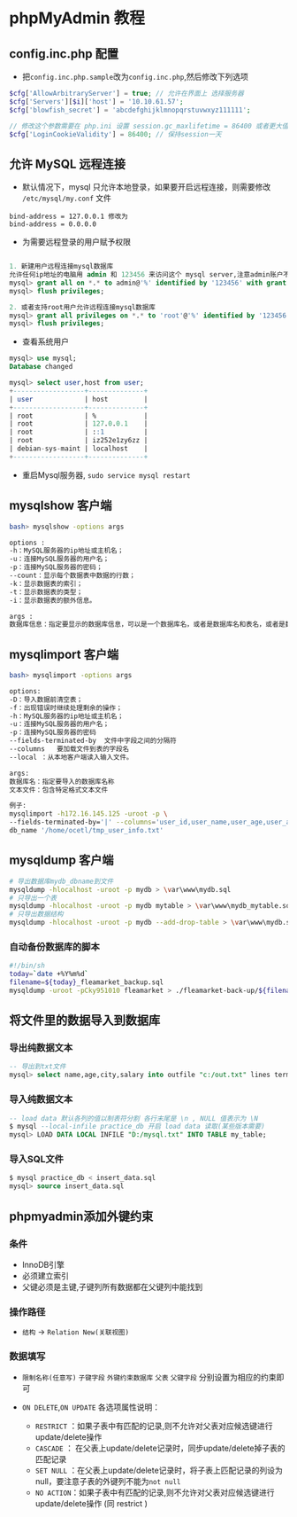 # phpMyAdmin 教程

## config.inc.php 配置

- 把`config.inc.php.sample`改为`config.inc.php`,然后修改下列选项

```php
$cfg['AllowArbitraryServer'] = true; // 允许在界面上 选择服务器
$cfg['Servers'][$i]['host'] = '10.10.61.57';
$cfg['blowfish_secret'] = 'abcdefghijklmnopqrstuvwxyz111111';

// 修改这个参数需要在 php.ini 设置 session.gc_maxlifetime = 86400 或者更大值
$cfg['LoginCookieValidity'] = 86400; // 保持session一天
```

## 允许 MySQL 远程连接

- 默认情况下，mysql 只允许本地登录，如果要开启远程连接，则需要修改 `/etc/mysql/my.conf` 文件

```mysql
bind-address = 127.0.0.1 修改为
bind-address = 0.0.0.0
```

- 为需要远程登录的用户赋予权限

```sql

1. 新建用户远程连接mysql数据库
允许任何ip地址的电脑用 admin 和 123456 来访问这个 mysql server,注意admin账户不一定要存在。
mysql> grant all on *.* to admin@'%' identified by '123456' with grant option;
mysql> flush privileges;

2. 或者支持root用户允许远程连接mysql数据库
mysql> grant all privileges on *.* to 'root'@'%' identified by '123456' with grant option;
mysql> flush privileges;
```

- 查看系统用户

```sql
mysql> use mysql;
Database changed

mysql> select user,host from user;
+------------------+--------------+
| user             | host         |
+------------------+--------------+
| root             | %            |
| root             | 127.0.0.1    |
| root             | ::1          |
| root             | iz252e1zy6zz |
| debian-sys-maint | localhost    |
+------------------+--------------+
```

- 重启Mysql服务器, `sudo service mysql restart`

## mysqlshow 客户端

```bash
bash> mysqlshow -options args

options :
-h：MySQL服务器的ip地址或主机名；
-u：连接MySQL服务器的用户名；
-p：连接MySQL服务器的密码；
--count：显示每个数据表中数据的行数；
-k：显示数据表的索引；
-t：显示数据表的类型；
-i：显示数据表的额外信息。

args :
数据库信息：指定要显示的数据库信息，可以是一个数据库名，或者是数据库名和表名，或者是数据库名、表名和列名。
```

## mysqlimport 客户端

```bash
bash> mysqlimport -options args

options:
-D：导入数据前清空表；
-f：出现错误时继续处理剩余的操作；
-h：MySQL服务器的ip地址或主机名；
-u：连接MySQL服务器的用户名；
-p：连接MySQL服务器的密码
--fields-terminated-by  文件中字段之间的分隔符
--columns   要加载文件到表的字段名
--local ：从本地客户端读入输入文件。

args:
数据库名：指定要导入的数据库名称
文本文件：包含特定格式文本文件

例子:
mysqlimport -h172.16.145.125 -uroot -p \
--fields-terminated-by='|' --columns='user_id,user_name,user_age,user_addr' --local \
db_name '/home/ocetl/tmp_user_info.txt'
```

## mysqldump 客户端

```bash
# 导出数据库mydb_dbname到文件
mysqldump -hlocalhost -uroot -p mydb > \var\www\mydb.sql
# 只导出一个表
mysqldump -hlocalhost -uroot -p mydb mytable > \var\www\mydb_mytable.sql
# 只导出数据结构
mysqldump -hlocalhost -uroot -p mydb --add-drop-table > \var\www\mydb.sql
```

### 自动备份数据库的脚本

```bash
#!/bin/sh
today=`date +%Y%m%d`
filename=${today}_fleamarket_backup.sql
mysqldump -uroot -pCky951010 fleamarket > ./fleamarket-back-up/${filename}
```

## 将文件里的数据导入到数据库

### 导出纯数据文本

```sql
-- 导出到txt文件
mysql> select name,age,city,salary into outfile "c:/out.txt" lines terminated by "\n" from person;
```

### 导入纯数据文本

```sql
-- load data 默认各列的值以制表符分割 各行末尾是 \n , NULL 值表示为 \N
$ mysql --local-infile practice_db 开启 load data 读取(某些版本需要) 
mysql> LOAD DATA LOCAL INFILE "D:/mysql.txt" INTO TABLE my_table;
```

### 导入SQL文件

```sql
$ mysql practice_db < insert_data.sql
mysql> source insert_data.sql
```

## phpmyadmin添加外键约束

### 条件

- InnoDB引擎
- 必须建立索引
- 父键必须是主键,子键列所有数据都在父键列中能找到

### 操作路径

- `结构` -> `Relation New(关联视图)`

### 数据填写

- `限制名称(任意写)` `子键字段` `外键约束数据库` `父表` `父键字段` 分别设置为相应的约束即可

- `ON DELETE`,`ON UPDATE` 各选项属性说明：
  - `RESTRICT` ：如果子表中有匹配的记录,则不允许对父表对应候选键进行update/delete操作  
  - `CASCADE` ： 在父表上update/delete记录时，同步update/delete掉子表的匹配记录
  - `SET NULL` ：在父表上update/delete记录时，将子表上匹配记录的列设为null，要注意子表的外键列不能为`not null`
  - `NO ACTION`：如果子表中有匹配的记录,则不允许对父表对应候选键进行update/delete操作 (同 restrict )
